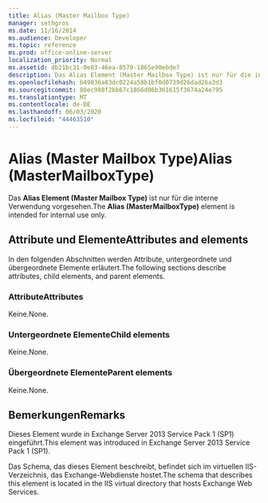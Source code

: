 ```yaml
---
title: Alias (Master Mailbox Type)
manager: sethgros
ms.date: 11/16/2014
ms.audience: Developer
ms.topic: reference
ms.prod: office-online-server
localization_priority: Normal
ms.assetid: db21bc31-0e83-46ea-8570-1865e90ebde7
description: Das Alias Element (Master Mailbox Type) ist nur für die interne Verwendung vorgesehen.
ms.openlocfilehash: b49836a83dc0224a58b1bf0d0739d26dad26a3d3
ms.sourcegitcommit: 88ec988f2bb67c1866d06b361615f3674a24e795
ms.translationtype: MT
ms.contentlocale: de-DE
ms.lasthandoff: 06/03/2020
ms.locfileid: "44463510"
---
```

# <a name="alias-mastermailboxtype"></a><span data-ttu-id="bd4b7-103">Alias (Master Mailbox Type)</span><span class="sxs-lookup"><span data-stu-id="bd4b7-103">Alias (MasterMailboxType)</span></span>

<span data-ttu-id="bd4b7-104">Das **Alias Element (Master Mailbox Type)** ist nur für die interne Verwendung vorgesehen.</span><span class="sxs-lookup"><span data-stu-id="bd4b7-104">The **Alias (MasterMailboxType)** element is intended for internal use only.</span></span> 

## <a name="attributes-and-elements"></a><span data-ttu-id="bd4b7-105">Attribute und Elemente</span><span class="sxs-lookup"><span data-stu-id="bd4b7-105">Attributes and elements</span></span>

<span data-ttu-id="bd4b7-106">In den folgenden Abschnitten werden Attribute, untergeordnete und übergeordnete Elemente erläutert.</span><span class="sxs-lookup"><span data-stu-id="bd4b7-106">The following sections describe attributes, child elements, and parent elements.</span></span>
  
### <a name="attributes"></a><span data-ttu-id="bd4b7-107">Attribute</span><span class="sxs-lookup"><span data-stu-id="bd4b7-107">Attributes</span></span>

<span data-ttu-id="bd4b7-108">Keine.</span><span class="sxs-lookup"><span data-stu-id="bd4b7-108">None.</span></span>
  
### <a name="child-elements"></a><span data-ttu-id="bd4b7-109">Untergeordnete Elemente</span><span class="sxs-lookup"><span data-stu-id="bd4b7-109">Child elements</span></span>

<span data-ttu-id="bd4b7-110">Keine.</span><span class="sxs-lookup"><span data-stu-id="bd4b7-110">None.</span></span>
  
### <a name="parent-elements"></a><span data-ttu-id="bd4b7-111">Übergeordnete Elemente</span><span class="sxs-lookup"><span data-stu-id="bd4b7-111">Parent elements</span></span>

<span data-ttu-id="bd4b7-112">Keine.</span><span class="sxs-lookup"><span data-stu-id="bd4b7-112">None.</span></span>
  
## <a name="remarks"></a><span data-ttu-id="bd4b7-113">Bemerkungen</span><span class="sxs-lookup"><span data-stu-id="bd4b7-113">Remarks</span></span>

<span data-ttu-id="bd4b7-114">Dieses Element wurde in Exchange Server 2013 Service Pack 1 (SP1) eingeführt.</span><span class="sxs-lookup"><span data-stu-id="bd4b7-114">This element was introduced in Exchange Server 2013 Service Pack 1 (SP1).</span></span>
  
<span data-ttu-id="bd4b7-115">Das Schema, das dieses Element beschreibt, befindet sich im virtuellen IIS-Verzeichnis, das Exchange-Webdienste hostet.</span><span class="sxs-lookup"><span data-stu-id="bd4b7-115">The schema that describes this element is located in the IIS virtual directory that hosts Exchange Web Services.</span></span>
  

